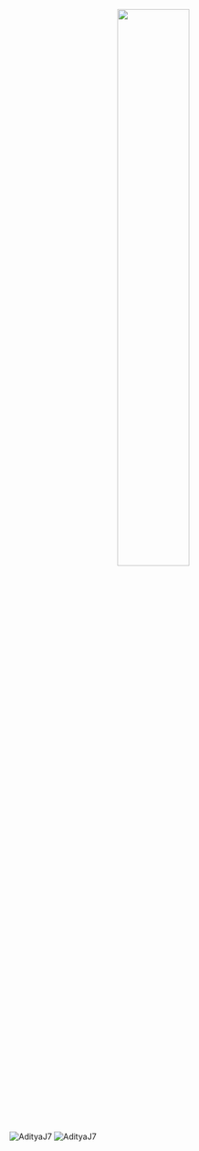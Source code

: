 <p align="center">
<img src="https://media.giphy.com/media/xT3i1acWS2AQRKHgZi/giphy.gif" width=50% />
</p>

<img align="center" src="https://github-readme-stats.vercel.app/api/top-langs/?username=AdityaJ7&layout=compact&hide=html&theme=radical" alt="AdityaJ7" />

<img align="center" src="https://github-readme-stats.vercel.app/api?username=AdityaJ7&show_icons=true&theme=radical" alt="AdityaJ7" />
